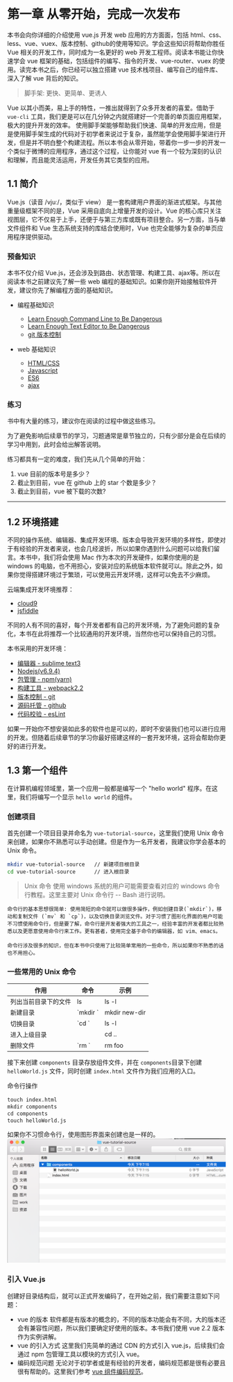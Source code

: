 # 第一章 从零开始，完成一次发布

本书会向你详细的介绍使用 vue.js 开发 web 应用的方方面面，包括 html、css、less、vue、vuex、版本控制、github的使用等知识。学会这些知识将帮助你胜任 Vue 相关的开发工作，同时成为一名更好的 web 开发工程师。阅读本书能让你快速学会 vue 框架的基础，包括组件的编写、指令的开发、vue-router、vuex 的使用。读完本书之后，你已经可以独立搭建 vue 技术栈项目、编写自己的组件库、深入了解 vue 背后的知识。

> 脚手架: 更快、更简单、更诱人

Vue 以其小而美，易上手的特性，一推出就得到了众多开发者的喜爱。借助于 `vue-cli` 工具，我们更是可以在几分钟之内就搭建好一个完善的单页面应用框架，极大的提升开发的效率。
使用脚手架能够帮助我们快速、简单的开发应用，但是是使用脚手架生成的代码对于初学者来说过于复杂，虽然能学会使用脚手架进行开发，但是并不明白整个构建流程。所以本书会从零开始，带着你一步一步的开发一个类似于微博的应用程序，通过这个过程，让你能对 vue 有一个较为深刻的认识和理解，而且能灵活运用，开发任务其它类型的应用。

## 1.1 简介

Vue.js（读音 /vjuː/，类似于 view） 是一套构建用户界面的渐进式框架。与其他重量级框架不同的是，Vue 采用自底向上增量开发的设计。Vue 的核心库只关注视图层，它不仅易于上手，还便于与第三方库或既有项目整合。另一方面，当与单文件组件和 Vue 生态系统支持的库结合使用时，Vue 也完全能够为复杂的单页应用程序提供驱动。

### 预备知识

本书不仅介绍 Vue.js，还会涉及到路由、状态管理、构建工具、ajax等。所以在阅读本书之前建议先了解一些 web 编程的基础知识。如果你刚开始接触软件开发，建议你先了解编程方面的基础知识。

* 编程基础知识
	* [Learn Enough Command Line to Be Dangerous](http://www.learnenough.com/command-line-tutorial)
	* [Learn Enough Text Editor to Be Dangerous](http://www.learnenough.com/text-editor-tutorial)
	* [git 版本控制](http://www.liaoxuefeng.com/wiki/0013739516305929606dd18361248578c67b8067c8c017b000/)

* web 基础知识
	* [HTML/CSS](http://www.w3school.com.cn/h.asp)
	* [Javascript](http://www.liaoxuefeng.com/wiki/001434446689867b27157e896e74d51a89c25cc8b43bdb3000)
	* [ES6](http://es6.ruanyifeng.com)
	* [ajax](http://www.w3school.com.cn/ajax/ajax_intro.asp)

### 练习
书中有大量的练习，建议你在阅读的过程中做这些练习。

为了避免影响后续章节的学习，习题通常是章节独立的，只有少部分是会在后续的学习中用到，此时会给出解答说明。

练习都具有一定的难度，我们先从几个简单的开始：

1. vue 目前的版本号是多少？
2. 截止到目前，vue 在 github 上的 star 个数是多少？
3. 截止到目前，vue 被下载的次数?

<hr>

## 1.2 环境搭建

不同的操作系统、编辑器、集成开发环境、版本会导致开发环境的多样性，即使对于有经验的开发者来说，也会几经波折，所以如果你遇到什么问题可以给我们留言。本书中，我们将会使用 Mac 作为本次的开发硬件，如果你使用的是 windows 的电脑，也不用担心，安装对应的系统版本软件就可以。除此之外，如果你觉得搭建环境过于繁琐，可以使用云开发环境，这样可以免去不少麻烦。

云端集成开发环境推荐：

* [cloud9](https://c9.io/)
* [jsfiddle](https://jsfiddle.net)

不同的人有不同的喜好，每个开发者都有自己的开发环境，为了避免问题的复杂化，本书在此将推荐一个比较通用的开发环境，当然你也可以保持自己的习惯。

本书采用的开发环境：

* [编辑器 - sublime text3](http://www.sublimetext.com/3)
* [Nodejs(v6.9.4)](http://nodejs.cn)
* [包管理 - npm(yarn)](https://docs.npmjs.com)
* [构建工具 - webpack2.2](https://webpack.js.org/concepts/)
* [版本控制 - git](http://www.liaoxuefeng.com/wiki/0013739516305929606dd18361248578c67b8067c8c017b000/)
* [源码托管 - github](www.github.com)
* [代码校验 - esLint](http://eslint.cn)

如果一开始你不想安装如此多的软件也是可以的，即时不安装我们也可以进行应用的开发。但随着后续章节的学习你最好搭建这样的一套开发环境，这将会帮助你更好的进行开发。

## 1.3 第一个组件

在计算机编程领域里，第一个应用一般都是编写一个 "hello world" 程序。在这里，我们将编写一个显示 `hello world` 的组件。

### 创建项目

首先创建一个项目目录并命名为 `vue-tutorial-source`，这里我们使用 Unix 命令来创建，如果你不熟悉可以手动创建。但是作为一名开发者，我建议你学会基本的 Unix 命令。

```bash
mkdir vue-tutorial-source	// 新建项目根目录
cd vue-tutorial-source 		// 进入根目录
```

> Unix 命令
	使用 windows 系统的用户可能需要查看对应的 windows 命令行教程。这里主要对 Unix 命令行 -- Bash 进行说明。

	命令行的基本思想很简单: 使用简短的命令就可以做很多操作，例如创建目录(`mkdir`)，移动和复制文件 (`mv` 和 `cp`)，以及切换目录浏览文件。对于习惯了图形化界面的用户可能不习惯使用命令行，但是要了解，命令行是开发者强大的工具之一，经验丰富的开发者都比较熟悉以及更愿意使用命令行来工作。更有甚者，使用完全基于命令的编辑器，如 vim、emacs。

	命令行涉及很多的知识，但在本书中只使用了比较简单常用的一些命令，所以如果你不熟悉的话也不用担心。

### 一些常用的 Unix 命令
<table>
	<thead>
		<tr>
			<th>作用</th>
			<th>命令</th>
			<th>示例</th>
		</tr>
	</thead>
	<tbody>
		<tr>
			<td>列出当前目录下的文件</td>
			<td>ls</td>
			<td>ls -l</td>
		</tr>
		<tr>
			<td>新建目录</td>
			<td>`mkdir <dirname>`</td>
			<td>mkdir new-dir</td>
		</tr>
		<tr>
			<td>切换目录</td>
			<td>`cd <dirname>`</td>
			<td>ls -l</td>
		</tr>
		<tr>
			<td>进入上级目录</td>
			<td></td>
			<td>cd ..</td>
		</tr>
		<tr>
			<td>删除文件</td>
			<td>`rm <file>`</td>
			<td>rm foo</td>
		</tr>
	</tbody>
</table>

接下来创建 `components` 目录存放组件文件，并在 `components`目录下创建 `helloWorld.js` 文件，同时创建 `index.html` 文件作为我们应用的入口。

命令行操作

```base
touch index.html
mkdir components
cd components
touch helloWorld.js
```
如果你不习惯命令行，使用图形界面来创建也是一样的。
![hello-world](../static/img/hello_world.png)

### 引入 Vue.js

创建好目录结构后，就可以正式开发编码了，在开始之前，我们需要注意如下问题：

* vue 的版本
	软件都是有版本的概念的，不同的版本功能会有不同，大的版本还会有兼容性问题，所以我们要确定好使用的版本。本书我们使用 vue 2.2 版本作为实例讲解。
* vue 的引入方式
	这里我们先简单的通过 CDN 的方式引入 vue.js，后续我们会通过 npm 包管理工具以模块的方式引入 vue。
* 编码规范问题
	无论对于初学者或是有经验的开发者，编码规范都是很有必要且很有帮助的。这里我们参考 [vue 组件编码规范](https://github.com/pablohpsilva/vuejs-component-style-guide/blob/master/README-CN.md#目录)。




